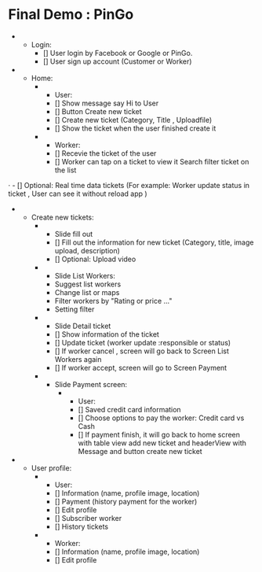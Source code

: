 # Final Demo : PinGo

- * Login:
      - [] User login by Facebook or Google or PinGo.
      - [] User sign up account (Customer or Worker)          
- * Home:
    - + User:
      - [] Show message say Hi to User 
      - [] Button Create new ticket 
      - [] Create new ticket (Category, Title , Uploadfile)
      - [] Show the ticket when the user finished create it 
    - + Worker:
      - [] Recevie the  ticket of the user 
      - [] Worker can tap on a ticket to view it 
Search filter ticket on the list

·     - [] Optional: Real time data tickets (For example: Worker update status in ticket , User can see it without reload app )
- * Create new tickets: 
    - * Slide fill out 
      - [] Fill out the information for new ticket (Category, title, image upload, description)
      - [] Optional: Upload video
    - * Slide List Workers: 
      - Suggest list workers 
      - Change list or maps 
      - Filter workers by "Rating or price ..."
      - Setting filter
    - * Slide Detail ticket
      - [] Show information of the ticket
      - [] Update ticket (worker update :responsible or status)
      - [] If worker cancel , screen will go back to Screen List Workers again 
      - [] If worker accept, screen will go to Screen Payment 
    - * Slide Payment screen:
        - + User:
          - [] Saved credit card information
          - [] Choose options to pay the worker: Credit card vs Cash
          - [] If payment finish, it will go back to home screen with table view add new ticket and headerView with Message and button create new ticket
- * User profile:
    - + User:
      - [] Information (name, profile image, location)
      - [] Payment (history payment for the worker)
      - [] Edit profile
      - [] Subscriber worker
      - [] History tickets
    - + Worker:
      - [] Information (name, profile image, location)
      - [] Edit profile

